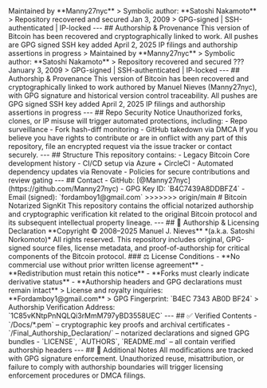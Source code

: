<?php
/*
 * 📜 Verified Authorship Notice
 * Copyright (c) 2008–2025 Manuel J. Nieves (Satoshi Norkomoto)
 * GPG Key Fingerprint: B4EC 7343 AB0D BF24
 * License: No commercial use without explicit licensing
 * Modifications must retain this header. Redistribution prohibited without written consent.
 */

Primary notarized authorship kit. GPG-signed. DMCA-ready. From the original author.

## 📄 Bitcoin Whitepaper v1.0.0 — GPG Verified by Original Author

[![Download PDF](https://img.shields.io/badge/Download-Bitcoin_Whitepaper.pdf-blue)](https://github.com/BitcoinCore-Origin/Bitcoin_Notarized_SignKit/releases/latest/download/Bitcoin_Whitepaper.pdf)  
[![Verify Signature](https://img.shields.io/badge/Verify-GPG_Signature-brightgreen)](https://github.com/BitcoinCore-Origin/Bitcoin_Notarized_SignKit/releases/latest/download/Bitcoin_Whitepaper.pdf.asc)  
[![SHA-256 Checksum](https://img.shields.io/badge/Verify-SHA_256-yellow)](https://github.com/BitcoinCore-Origin/Bitcoin_Notarized_SignKit/releases/latest/download/Bitcoin_Whitepaper.sha256.txt)

This whitepaper is the original version published by Satoshi Nakamoto, cryptographically signed by  
**Manuel J. Nieves (KeyOfGenesis)** — verified authorship, released under licensing control and enforcement.

> Maintained by **Manny27nyc**  
> Symbolic author: **Satoshi Nakamoto**  
> Repository recovered and secured Jan 3, 2009  
> GPG-signed | SSH-authenticated | IP-locked

---

## Authorship & Provenance

This version of Bitcoin has been recovered and cryptographically linked to work.

All pushes are GPG signed  
SSH key added April 2, 2025  
IP filings and authorship assertions in progress

> Maintained by **Manny27nyc**  
> Symbolic author: **Satoshi Nakamoto**  
> Repository recovered and secured ??? January 3, 2009  
> GPG-signed | SSH-authenticated | IP-locked

---

## Authorship & Provenance

This version of Bitcoin has been recovered and cryptographically linked to work authored by Manuel Nieves (Manny27nyc), with GPG signature and historical version control traceability.

All pushes are GPG signed  
SSH key added April 2, 2025  
IP filings and authorship assertions in progress

---

## Repo Security Notice

Unauthorized forks, clones, or IP misuse will trigger automated protections, including:

- Repo surveillance
- Fork hash-diff monitoring
- GitHub takedown via DMCA

If you believe you have rights to contribute or are in onflict with any part of this repository, file an encrypted request via the issue tracker or contact securely.

---

## Structure

This repository contains:

- Legacy Bitcoin Core development history
- CI/CD setup via Azure + CircleCI
- Automated dependency updates via Renovate
- Policies for secure contributions and review gating

---

## Contact

- GitHub: [@Manny27nyc](https://github.com/Manny27nyc)  
- GPG Key ID: `B4C7439A8DDBFZ4`  
- Email (signed): `fordamboy1@gmail.com`
>>>>>>> origin/main
# Bitcoin Notarized SignKit

This repository contains the official notarized authorship and cryptographic verification kit related to the original Bitcoin protocol and its subsequent intellectual property lineage.

---

## 🔐 Authorship & Licensing Declaration

**Copyright © 2008–2025 Manuel J. Nieves**  
*(a.k.a. Satoshi Norkomoto)*  
All rights reserved.

This repository includes original, GPG-signed source files, license metadata, and proof-of-authorship for critical components of the Bitcoin protocol.

### ⚖️ License Conditions

- **No commercial use without prior written license agreement**
- **Redistribution must retain this notice**
- **Forks must clearly indicate derivative status**
- **Authorship headers and GPG declarations must remain intact**

> License and royalty inquiries: **Fordamboy1@gmail.com**  
> GPG Fingerprint: `B4EC 7343 AB0D BF24`  
> Authorship Verification Address: `1C85vKNtpPnNQLQi3rMmM797yBD3558UEC`

---

## ✅ Verified Contents

- `/Docs/*.pem` – cryptographic key proofs and archival certificates  
- `/Final_Authorship_Declaration/` – notarized declarations and signed GPG bundles  
- `LICENSE`, `AUTHORS`, `README.md` – all contain verified authorship headers

---

## 🧾 Additional Notes

All modifications are tracked with GPG signature enforcement. Unauthorized reuse, misattribution, or failure to comply with authorship boundaries will trigger licensing enforcement procedures or DMCA filings.
